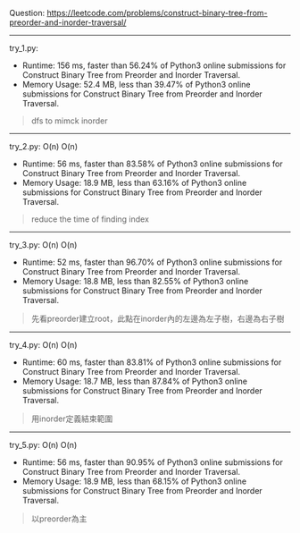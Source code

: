 Question: https://leetcode.com/problems/construct-binary-tree-from-preorder-and-inorder-traversal/

---

try_1.py:

* Runtime: 156 ms, faster than 56.24% of Python3 online submissions for Construct Binary Tree from Preorder and Inorder Traversal.
* Memory Usage: 52.4 MB, less than 39.47% of Python3 online submissions for Construct Binary Tree from Preorder and Inorder Traversal.

> dfs to mimck inorder

---

try_2.py: O(n) O(n)

* Runtime: 56 ms, faster than 83.58% of Python3 online submissions for Construct Binary Tree from Preorder and Inorder Traversal.
* Memory Usage: 18.9 MB, less than 63.16% of Python3 online submissions for Construct Binary Tree from Preorder and Inorder Traversal.

> reduce the time of finding index

---

try_3.py: O(n) O(n)

* Runtime: 52 ms, faster than 96.70% of Python3 online submissions for Construct Binary Tree from Preorder and Inorder Traversal.
* Memory Usage: 18.8 MB, less than 82.55% of Python3 online submissions for Construct Binary Tree from Preorder and Inorder Traversal.

> 先看preorder建立root，此點在inorder內的左邊為左子樹，右邊為右子樹

---

try_4.py: O(n) O(n)

* Runtime: 60 ms, faster than 83.81% of Python3 online submissions for Construct Binary Tree from Preorder and Inorder Traversal.
* Memory Usage: 18.7 MB, less than 87.84% of Python3 online submissions for Construct Binary Tree from Preorder and Inorder Traversal.

> 用inorder定義結束範圍

---

try_5.py: O(n) O(n)

* Runtime: 56 ms, faster than 90.95% of Python3 online submissions for Construct Binary Tree from Preorder and Inorder Traversal.
* Memory Usage: 18.9 MB, less than 68.15% of Python3 online submissions for Construct Binary Tree from Preorder and Inorder Traversal.

> 以preorder為主
